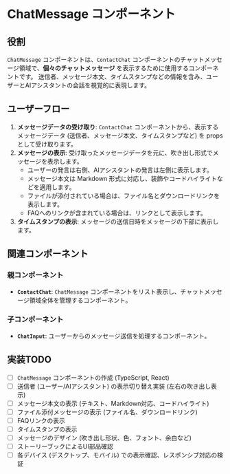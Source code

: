 # ChatMessage コンポーネント

## 役割

`ChatMessage` コンポーネントは、`ContactChat` コンポーネントのチャットメッセージ領域で、**個々のチャットメッセージ** を表示するために使用するコンポーネントです。
送信者、メッセージ本文、タイムスタンプなどの情報を含み、ユーザーとAIアシスタントの会話を視覚的に表現します。

## ユーザーフロー

1.  **メッセージデータの受け取り**:  `ContactChat` コンポーネントから、表示するメッセージデータ (送信者、メッセージ本文、タイムスタンプなど) を props として受け取ります。
2.  **メッセージの表示**:  受け取ったメッセージデータを元に、吹き出し形式でメッセージを表示します。
    *   ユーザーの発言は右側、AIアシスタントの発言は左側に表示します。
    *   メッセージ本文は Markdown 形式に対応し、装飾やコードハイライトなどを適用します。
    *   ファイルが添付されている場合は、ファイル名とダウンロードリンクを表示します。
    *   FAQへのリンクが含まれている場合は、リンクとして表示します。
3.  **タイムスタンプの表示**:  メッセージの送信日時をメッセージの下部に表示します。

## 関連コンポーネント

### 親コンポーネント
* **`ContactChat`**:  `ChatMessage` コンポーネントをリスト表示し、チャットメッセージ領域全体を管理するコンポーネント。

### 子コンポーネント
* **`ChatInput`**:  ユーザーからのメッセージ送信を処理するコンポーネント。

## 実装TODO

*   [ ] `ChatMessage` コンポーネントの作成 (TypeScript, React)
*   [ ] 送信者 (ユーザー/AIアシスタント) の表示切り替え実装 (左右の吹き出し表示)
*   [ ] メッセージ本文の表示 (テキスト、Markdown対応、コードハイライト)
*   [ ] ファイル添付メッセージの表示 (ファイル名、ダウンロードリンク)
*   [ ] FAQリンクの表示
*   [ ] タイムスタンプの表示
*   [ ] メッセージのデザイン (吹き出し形状、色、フォント、余白など)
*   [ ] ストーリーブックによるUI部品確認
*   [ ] 各デバイス (デスクトップ、モバイル) での表示確認、レスポンシブ対応の検証 